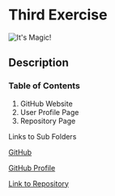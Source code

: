 # Third Exercise
![It's Magic!](https://i.kym-cdn.com/entries/icons/original/000/006/428/637738.jpg)

## Description


### Table of Contents
1. GitHub Website
2. User Profile Page
3. Repository Page

Links to Sub Folders

[GitHub](https://github.com/)

[GitHub Profile](https://github.com/wdamron1/)

[Link to Repository](https://github.com/wdamron1/Fintech-Attempt2)

